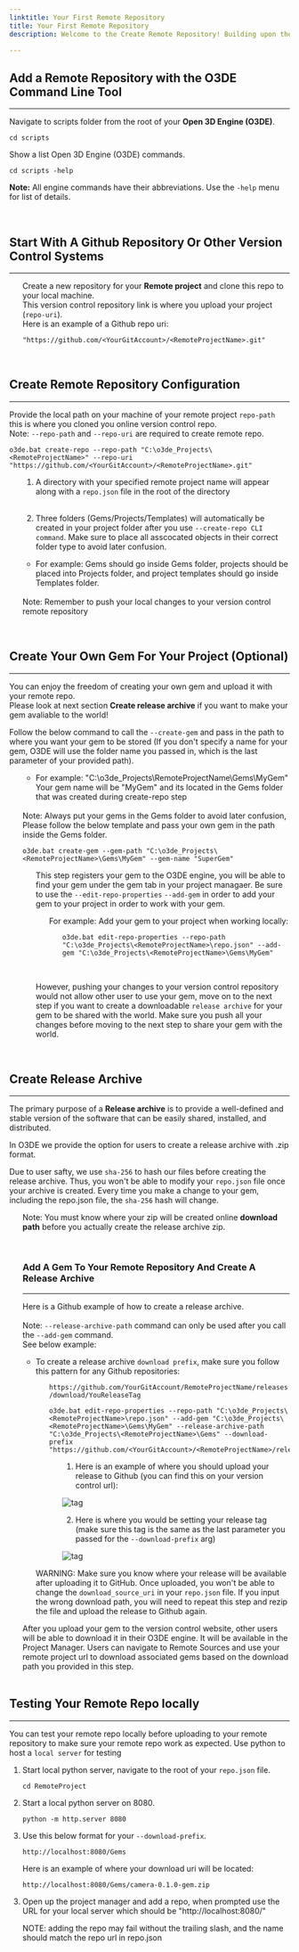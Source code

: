 ```yaml
---
linktitle: Your First Remote Repository
title: Your First Remote Repository
description: Welcome to the Create Remote Repository! Building upon the foundation of Open 3D Engine (O3DE), we have created a new remote repo template, a comprehensive solution for managing and distributing projects effortlessly. You can seamlessly create, package, and share your projects remotely with Github or other version control platforms, promoting collaboration and accelerating project development.

---
```

## Add a Remote Repository with the O3DE Command Line Tool
---
Navigate to scripts folder from the root of your **Open 3D Engine (O3DE)**.<br>

```
cd scripts
```
Show a list Open 3D Engine (O3DE) commands.
```
cd scripts -help
```
<strong>Note:</strong> All engine commands have their abbreviations. Use the `-help` menu for list of details.

<br>

## Start With A Github Repository Or Other Version Control Systems
---
<ul>

Create a new repository for your **Remote project** and clone this repo to your local 
machine.
<br>
This version control repository link is where you upload your project (`repo-uri`).<br>
Here is an example of a Github repo uri:

```
"https://github.com/<YourGitAccount>/<RemoteProjectName>.git"
```
</ul>
<br>

## Create Remote Repository Configuration
---
Provide the local path on your machine of your remote project `repo-path` this is where you cloned you online version control repo.<br>
Note: `--repo-path` and `--repo-uri` are required to create remote repo.

```
o3de.bat create-repo --repo-path "C:\o3de_Projects\<RemoteProjectName>" --repo-uri "https://github.com/<YourGitAccount>/<RemoteProjectName>.git"
```
<ul>

1. A directory with your specified remote project name will appear along with a `repo.json` file in the root of the directory
<br>

2. Three folders (Gems/Projects/Templates) will automatically be created in your project folder after you use `--create-repo CLI command`. Make sure to place all asscocated objects in their correct folder type to avoid later confusion.<br> 

<ul><li>For example: Gems should go inside Gems folder, projects should be placed into Projects folder, and project templates should go inside Templates folder.</ul><br>
Note: Remember to push your local changes to your version control remote repository
</ul>


<br>

## Create Your Own Gem For Your Project (Optional)
---
You can enjoy the freedom of creating your own gem and upload it with your remote repo.<br>
Please look at next section **Create release archive** if you want to make your gem avaliable to the world! <br>

Follow the below command to call the `--create-gem` and pass in the path to where you want your gem to be stored (If you don't specify a name for your gem, O3DE will use the folder name you passed in, which is the last parameter of your provided path).
<ul><ul><li>For example: "C:\o3de_Projects\RemoteProjectName\Gems\MyGem" Your gem name will be "MyGem" and its located in the Gems folder that was created during create-repo step</ul>
<br>
Note: Always put your gems in the Gems folder to avoid later confusion, Please follow the below template and pass your own gem in the path inside the Gems folder.

```
o3de.bat create-gem --gem-path "C:\o3de_Projects\<RemoteProjectName>\Gems\MyGem" --gem-name "SuperGem"
```
<ul>

This step registers your gem to the O3DE engine, you will be able to find your gem under the gem tab in your project managaer. Be sure to use the `--edit-repo-properties` `--add-gem` in order to add your gem to your project in order to work with your gem.<br>
<ul> 
For example: Add your gem to your project when working locally:
<ul>

```
o3de.bat edit-repo-properties --repo-path "C:\o3de_Projects\<RemoteProjectName>\repo.json" --add-gem "C:\o3de_Projects\<RemoteProjectName>\Gems\MyGem"
```

</ul>
</ul>
<br>

However, pushing your changes to your version control repository would not allow other user to use your gem, move on to the next step if you want to create a downloadable `release archive` for your gem to be shared with the world. Make sure  you push all your changes before moving to the next step to share your gem with the world.
</ul>
</ul>

<br>

## Create Release Archive
---
The primary purpose of a **Release archive** is to provide a well-defined and stable version of the software that can be easily shared, installed, and distributed.<br> 

In O3DE we provide the option for users to create a release archive with .zip format.<br>

Due to user safty, we use `sha-256` to hash our files before creating the release archive. Thus, you won't be able to modify your `repo.json` file once your archive is created. Every time you make a change to your gem, including the repo.json file, the `sha-256` hash will change.<br>

<ul>

Note: You must know where your zip will be created online **download path** before you actually create the release archive zip.</ul>
<br>
<ul>

### Add A Gem To Your Remote Repository And Create A Release Archive
---
Here is a Github example of how to create a release archive. <br><br>
Note: `--release-archive-path` command can only be used after you call the `--add-gem` command.<br> See below example:

<ul>

<li>

To create a release archive `download prefix`, make sure you follow this pattern for any Github repositories:<br>
<ul>

 `https://github.com/YourGitAccount/RemoteProjectName/releases/download/YouReleaseTag`<br>

```
o3de.bat edit-repo-properties --repo-path "C:\o3de_Projects\<RemoteProjectName>\repo.json" --add-gem "C:\o3de_Projects\<RemoteProjectName>\Gems\MyGem" --release-archive-path "C:\o3de_Projects\<RemoteProjectName>\Gems" --download-prefix "https://github.com/<YourGitAccount>/<RemoteProjectName>/releases/download/<YouReleaseTag>"
```
 <ul>

1. Here is an example of where you should upload your release to Github (you can find this on your version control url):


![tag](Media/add_release.png)

2. Here is where you would be setting your release tag (make sure this tag is the same as the last parameter you passed for the `--download-prefix` arg)

![tag](Media/release_tag.png)

 </ul>
</ul>

WARNING: Make sure you know where your release will be available after uploading it to GitHub. Once uploaded, you won't be able to change the `download_source_uri` in your `repo.json` file. If you input the wrong download path, you will need to repeat this step and rezip the file and upload the release to Github again.
</ul>
After you upload your gem to the version control website, other users will be able to download it in their O3DE engine. It will be available in the Project Manager. Users can navigate to Remote Sources and use your remote project url to download associated gems based on the download path you provided in this step.<br><br>
</ul>

## Testing Your Remote Repo locally
---
You can test your remote repo locally before uploading to your remote repository to make sure your remote repo work as expected.
Use python to host a `local server` for testing

1. Start local python server, navigate to the root of your `repo.json` file.

<ul>

```
cd RemoteProject
``` 
</ul>

2. Start a local python server on 8080.

<ul>

```
python -m http.server 8080
```
</ul>

3. Use this below format for your `--download-prefix`.

<ul>

```
http://localhost:8080/Gems
```

Here is an example of where your download uri will be located:
```
http://localhost:8080/Gems/camera-0.1.0-gem.zip
```
</ul>

3. Open up the project manager and add a repo, when prompted use the URL for your local server which should be "http://localhost:8080/"

<ul>
    NOTE: adding the repo may fail without the trailing slash, and the name should match the repo url in repo.json
</ul>
